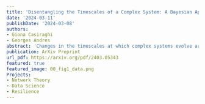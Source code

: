 ```yaml
---
title: 'Disentangling the Timescales of a Complex System: A Bayesian Approach to Temporal Network Analysis'
date: '2024-03-11'
publishDate: '2024-03-08'
authors:
- Giona Casiraghi
- Georges Andres
abstract: 'Changes in the timescales at which complex systems evolve are essential to predicting critical transitions and catastrophic failures. Disentangling the timescales of the dynamics governing complex systems remains a key challenge. With this study, we introduce an integrated Bayesian framework based on temporal network models to address this challenge. We focus on two methodologies: change point detection for identifying shifts in system dynamics, and a spectrum analysis for inferring the distribution of timescales. Applied to synthetic and empirical datasets, these methologies robustly identify critical transitions and comprehensively map the dominant and subsidiaries timescales in complex systems. This dual approach offers a powerful tool for analyzing temporal networks, significantly enhancing our understanding of dynamic behaviors in complex systems.'
publication: ArXiv Preprint
url_pdf: https://arxiv.org/pdf/2403.05343
featured: true
featured_image: 00_fig1_data.png
Projects:
- Network Theory
- Data Science
- Resilience
---
```


